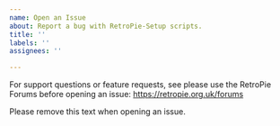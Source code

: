 ```yaml
---
name: Open an Issue
about: Report a bug with RetroPie-Setup scripts.
title: ''
labels: ''
assignees: ''

---
```

For support questions or feature requests, see please use the RetroPie Forums before opening an issue:
https://retropie.org.uk/forums

Please remove this text when opening an issue.

